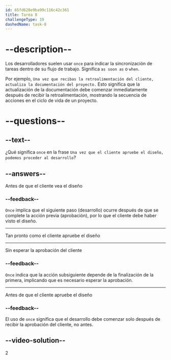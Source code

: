 ```yaml
---
id: 65fd620e9ba99c116c42c361
title: Tarea 8
challengeType: 19
dashedName: task-8
---
```


# --description--

Los desarrolladores suelen usar `once` para indicar la sincronización de tareas dentro de su flujo de trabajo. Significa `as soon as` o `when`.

Por ejemplo, `Una vez que recibas la retroalimentación del cliente, actualiza la documentación del proyecto.` Esto significa que la actualización de la documentación debe comenzar inmediatamente después de recibir la retroalimentación, mostrando la secuencia de acciones en el ciclo de vida de un proyecto.

# --questions--

## --text--

¿Qué significa `once` en la frase `Una vez que el cliente apruebe el diseño, podemos proceder al desarrollo`?

## --answers--

Antes de que el cliente vea el diseño

### --feedback--

`Once` implica que el siguiente paso (desarrollo) ocurre después de que se complete la acción previa (aprobación), por lo que el cliente debe haber visto el diseño.

---

Tan pronto como el cliente apruebe el diseño

---

Sin esperar la aprobación del cliente

### --feedback--

`Once` indica que la acción subsiguiente depende de la finalización de la primera, implicando que es necesario esperar la aprobación.

---

Antes de que el cliente apruebe el diseño

### --feedback--

El uso de `once` significa que el desarrollo debe comenzar solo después de recibir la aprobación del cliente, no antes.

## --video-solution--

2
